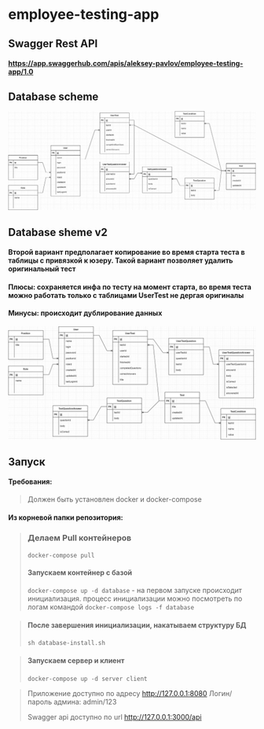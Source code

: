 # employee-testing-app

## Swagger Rest API
#### https://app.swaggerhub.com/apis/aleksey-pavlov/employee-testing-app/1.0

## Database scheme
![Screenshot](./docs/database-scheme.jpg)

## Database sheme v2
#### Второй вариант предполагает копирование во время старта теста в таблицы с привязкой к юзеру. Такой вариант позволяет удалить оригинальный тест
#### Плюсы: сохраняется инфа по тесту на момент старта, во время теста можно работать только с таблицами UserTest не дергая оригиналы
#### Минусы: происходит дублирование данных
![Screenshot](./docs/database-scheme_v2.jpg)

## Запуск
#### Требования:

> Должен быть установлен docker и docker-compose

#### Из корневой папки репозитория:
> ### Делаем Pull контейнеров
> `docker-compose pull`
> #### Запускаем контейнер с базой
> `docker-compose up -d database` - на первом запуске происходит инициализация.
> процесс инициализации можно посмотреть по логам командой `docker-compose logs -f database`

> #### После завершения инициализации, накатываем структуру БД
> `sh database-install.sh`

> #### Запускаем сервер и клиент
> `docker-compose up -d server client`

> Приложение доступно по адресу http://127.0.0.1:8080
> Логин/пароль админа: admin/123
> 
> Swagger api доступно по url http://127.0.0.1:3000/api
